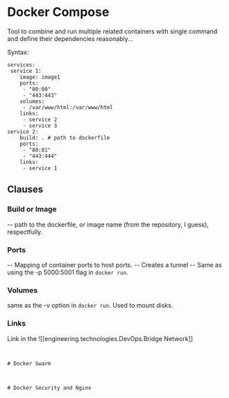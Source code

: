

# Docker Compose


Tool to combine and run multiple related containers with single command and define their dependencies reasonably...

Syntax:

```
services:
 service 1:
    image: image1
    ports:
     - "80:80"
     - "443:443"
    volumes:
     - /var/www/html:/var/www/html
    links:
     - service 2
     - service 3
service 2:
    build: . # path to dockerfile
    ports:
     - "80:81"
     - "443:444"
    links:
     - service 1

```

## Clauses

### Build or Image
 -- path to the dockerfile, or image name (from the repository, I guess), respectfully.

### Ports
 -- Mapping of container ports to host ports.
 -- Creates a tunnel
 -- Same as using the -p 5000:5001 flag in `docker run`.

###  Volumes
 same as the -v option in `docker run`. Used to mount disks.


### Links

 Link in the ![[engineering.technologies.DevOps.Bridge Network]]
 




```


# Docker Swarm



# Docker Security and Nginx